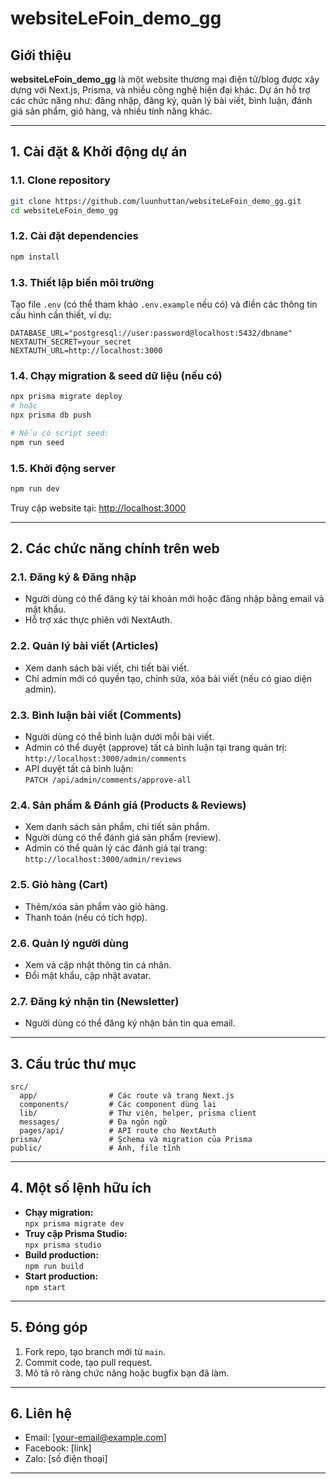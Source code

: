# websiteLeFoin_demo_gg

## Giới thiệu

**websiteLeFoin_demo_gg** là một website thương mại điện tử/blog được xây dựng với Next.js, Prisma, và nhiều công nghệ hiện đại khác. Dự án hỗ trợ các chức năng như: đăng nhập, đăng ký, quản lý bài viết, bình luận, đánh giá sản phẩm, giỏ hàng, và nhiều tính năng khác.

---

## 1. Cài đặt & Khởi động dự án

### 1.1. Clone repository

```bash
git clone https://github.com/luunhuttan/websiteLeFoin_demo_gg.git
cd websiteLeFoin_demo_gg
```

### 1.2. Cài đặt dependencies

```bash
npm install
```

### 1.3. Thiết lập biến môi trường

Tạo file `.env` (có thể tham khảo `.env.example` nếu có) và điền các thông tin cấu hình cần thiết, ví dụ:

```
DATABASE_URL="postgresql://user:password@localhost:5432/dbname"
NEXTAUTH_SECRET=your_secret
NEXTAUTH_URL=http://localhost:3000
```

### 1.4. Chạy migration & seed dữ liệu (nếu có)

```bash
npx prisma migrate deploy
# hoặc
npx prisma db push

# Nếu có script seed:
npm run seed
```

### 1.5. Khởi động server

```bash
npm run dev
```

Truy cập website tại: [http://localhost:3000](http://localhost:3000)

---

## 2. Các chức năng chính trên web

### 2.1. Đăng ký & Đăng nhập

- Người dùng có thể đăng ký tài khoản mới hoặc đăng nhập bằng email và mật khẩu.
- Hỗ trợ xác thực phiên với NextAuth.

### 2.2. Quản lý bài viết (Articles)

- Xem danh sách bài viết, chi tiết bài viết.
- Chỉ admin mới có quyền tạo, chỉnh sửa, xóa bài viết (nếu có giao diện admin).

### 2.3. Bình luận bài viết (Comments)

- Người dùng có thể bình luận dưới mỗi bài viết.
- Admin có thể duyệt (approve) tất cả bình luận tại trang quản trị:  
  `http://localhost:3000/admin/comments`
- API duyệt tất cả bình luận:  
  `PATCH /api/admin/comments/approve-all`

### 2.4. Sản phẩm & Đánh giá (Products & Reviews)

- Xem danh sách sản phẩm, chi tiết sản phẩm.
- Người dùng có thể đánh giá sản phẩm (review).
- Admin có thể quản lý các đánh giá tại trang:  
  `http://localhost:3000/admin/reviews`

### 2.5. Giỏ hàng (Cart)

- Thêm/xóa sản phẩm vào giỏ hàng.
- Thanh toán (nếu có tích hợp).

### 2.6. Quản lý người dùng

- Xem và cập nhật thông tin cá nhân.
- Đổi mật khẩu, cập nhật avatar.

### 2.7. Đăng ký nhận tin (Newsletter)

- Người dùng có thể đăng ký nhận bản tin qua email.

---

## 3. Cấu trúc thư mục

```
src/
  app/                # Các route và trang Next.js
  components/         # Các component dùng lại
  lib/                # Thư viện, helper, prisma client
  messages/           # Đa ngôn ngữ
  pages/api/          # API route cho NextAuth
prisma/               # Schema và migration của Prisma
public/               # Ảnh, file tĩnh
```

---

## 4. Một số lệnh hữu ích

- **Chạy migration:**  
  `npx prisma migrate dev`
- **Truy cập Prisma Studio:**  
  `npx prisma studio`
- **Build production:**  
  `npm run build`
- **Start production:**  
  `npm start`

---

## 5. Đóng góp

1. Fork repo, tạo branch mới từ `main`.
2. Commit code, tạo pull request.
3. Mô tả rõ ràng chức năng hoặc bugfix bạn đã làm.

---

## 6. Liên hệ

- Email: [your-email@example.com]
- Facebook: [link]
- Zalo: [số điện thoại]

---

